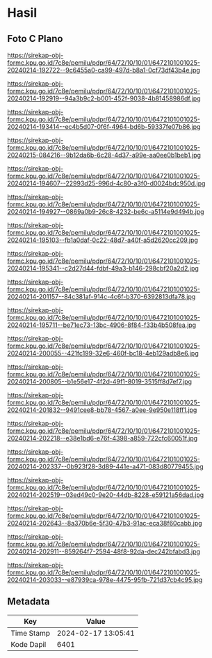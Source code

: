 # Hasil

## Foto C Plano

https://sirekap-obj-formc.kpu.go.id/7c8e/pemilu/pdpr/64/72/10/10/01/6472101001025-20240214-192722--9c6455a0-ca99-497d-b8a1-0cf73df43b4e.jpg

https://sirekap-obj-formc.kpu.go.id/7c8e/pemilu/pdpr/64/72/10/10/01/6472101001025-20240214-192919--94a3b9c2-b001-452f-9038-4b81458986df.jpg

https://sirekap-obj-formc.kpu.go.id/7c8e/pemilu/pdpr/64/72/10/10/01/6472101001025-20240214-193414--ec4b5d07-0f6f-4964-bd6b-59337fe07b86.jpg

https://sirekap-obj-formc.kpu.go.id/7c8e/pemilu/pdpr/64/72/10/10/01/6472101001025-20240215-084216--9b12da6b-6c28-4d37-a99e-aa0ee0b1beb1.jpg

https://sirekap-obj-formc.kpu.go.id/7c8e/pemilu/pdpr/64/72/10/10/01/6472101001025-20240214-194607--22993d25-996d-4c80-a3f0-d0024bdc950d.jpg

https://sirekap-obj-formc.kpu.go.id/7c8e/pemilu/pdpr/64/72/10/10/01/6472101001025-20240214-194927--0869a0b9-26c8-4232-be6c-a5114e9d494b.jpg

https://sirekap-obj-formc.kpu.go.id/7c8e/pemilu/pdpr/64/72/10/10/01/6472101001025-20240214-195103--fb1a0daf-0c22-48d7-a40f-a5d2620cc209.jpg

https://sirekap-obj-formc.kpu.go.id/7c8e/pemilu/pdpr/64/72/10/10/01/6472101001025-20240214-195341--c2d27d44-fdbf-49a3-b146-298cbf20a2d2.jpg

https://sirekap-obj-formc.kpu.go.id/7c8e/pemilu/pdpr/64/72/10/10/01/6472101001025-20240214-201157--84c381af-914c-4c6f-b370-6392813dfa78.jpg

https://sirekap-obj-formc.kpu.go.id/7c8e/pemilu/pdpr/64/72/10/10/01/6472101001025-20240214-195711--be71ec73-13bc-4906-8f84-f33b4b508fea.jpg

https://sirekap-obj-formc.kpu.go.id/7c8e/pemilu/pdpr/64/72/10/10/01/6472101001025-20240214-200055--421fc199-32e6-460f-bc18-4eb129adb8e6.jpg

https://sirekap-obj-formc.kpu.go.id/7c8e/pemilu/pdpr/64/72/10/10/01/6472101001025-20240214-200805--b1e56e17-4f2d-49f1-8019-3515ff8d7ef7.jpg

https://sirekap-obj-formc.kpu.go.id/7c8e/pemilu/pdpr/64/72/10/10/01/6472101001025-20240214-201832--9491cee8-bb78-4567-a0ee-9e950e118ff1.jpg

https://sirekap-obj-formc.kpu.go.id/7c8e/pemilu/pdpr/64/72/10/10/01/6472101001025-20240214-202218--e38e1bd6-e76f-4398-a859-722cfc60051f.jpg

https://sirekap-obj-formc.kpu.go.id/7c8e/pemilu/pdpr/64/72/10/10/01/6472101001025-20240214-202337--0b923f28-3d89-441e-a471-083d80779455.jpg

https://sirekap-obj-formc.kpu.go.id/7c8e/pemilu/pdpr/64/72/10/10/01/6472101001025-20240214-202519--03ed49c0-9e20-44db-8228-e59121a56dad.jpg

https://sirekap-obj-formc.kpu.go.id/7c8e/pemilu/pdpr/64/72/10/10/01/6472101001025-20240214-202643--8a370b6e-5f30-47b3-91ac-eca38f60cabb.jpg

https://sirekap-obj-formc.kpu.go.id/7c8e/pemilu/pdpr/64/72/10/10/01/6472101001025-20240214-202911--859264f7-2594-48f8-92da-dec242bfabd3.jpg

https://sirekap-obj-formc.kpu.go.id/7c8e/pemilu/pdpr/64/72/10/10/01/6472101001025-20240214-203033--e87939ca-978e-4475-95fb-721d37cb4c95.jpg


## Metadata

| Key        | Value               |
| ---------- | ------------------- |
| Time Stamp | 2024-02-17 13:05:41 |
| Kode Dapil | 6401                |



